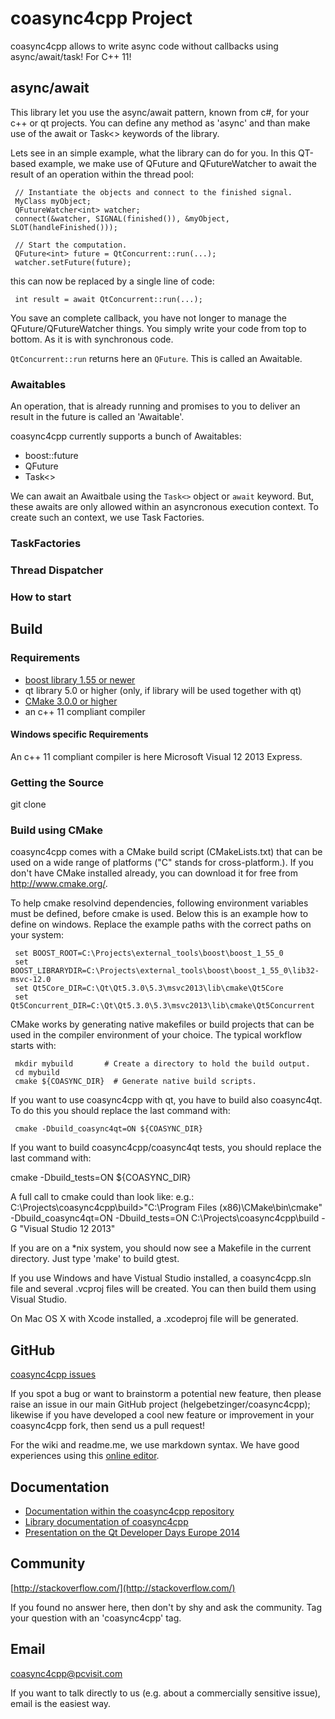 # coasync4cpp Project  

coasync4cpp allows to write async code without callbacks using async/await/task! For C++ 11! 

## async/await 

This library let you use the async/await pattern, known from c#, for your c++ or qt projects. You can define any method as 'async' and than make use of the await or Task<> keywords of the library.  

Lets see in an simple example, what the library can do for you. In this QT-based example, we make use of QFuture and QFutureWatcher to await the result of an operation within the thread pool: 


     // Instantiate the objects and connect to the finished signal.
     MyClass myObject;
     QFutureWatcher<int> watcher;
     connect(&watcher, SIGNAL(finished()), &myObject, SLOT(handleFinished()));
     
     // Start the computation.
     QFuture<int> future = QtConcurrent::run(...);
     watcher.setFuture(future);

this can now be replaced by a single line of code: 
 
     int result = await QtConcurrent::run(...);

You save an complete callback, you have not longer to manage the QFuture/QFutureWatcher things. You simply write your code from top to bottom. As it is with synchronous code.

`QtConcurrent::run` returns here an `QFuture`. This is called an Awaitable. 

### Awaitables 

An operation, that is already running and promises to you to deliver an result in the future is called an 'Awaitable'. 

coasync4cpp currently supports a bunch of Awaitables: 
* boost::future
* QFuture
* Task<>

We can await an Awaitbale using the `Task<>` object or `await` keyword. But, these awaits are only allowed within an asyncronous execution context. To create such an context, we use Task Factories. 

### TaskFactories
### Thread Dispatcher
### How to start 

## Build 

### Requirements 

* [boost library 1.55 or newer](http://www.boost.org)
* qt library 5.0 or higher (only, if library will be used together with qt)
* [CMake 3.0.0 or higher](http://www.cmake.org/) 
* an c++ 11 compliant compiler

#### Windows specific Requirements 

An c++ 11 compliant compiler is here Microsoft Visual 12 2013 Express.

### Getting the Source

git clone 

### Build using CMake 

coasync4cpp comes with a CMake build script (CMakeLists.txt) that can
be used on a wide range of platforms ("C" stands for cross-platform.).
If you don't have CMake installed already, you can download it for
free from http://www.cmake.org/.

To help cmake resolvind dependencies, following environment variables must be defined, before cmake is used. Below this is an example 
how to define on windows. Replace the example paths with the correct paths on your system: 

     set BOOST_ROOT=C:\Projects\external_tools\boost\boost_1_55_0
     set BOOST_LIBRARYDIR=C:\Projects\external_tools\boost\boost_1_55_0\lib32-msvc-12.0
     set Qt5Core_DIR=C:\Qt\Qt5.3.0\5.3\msvc2013\lib\cmake\Qt5Core
     set Qt5Concurrent_DIR=C:\Qt\Qt5.3.0\5.3\msvc2013\lib\cmake\Qt5Concurrent

CMake works by generating native makefiles or build projects that can
be used in the compiler environment of your choice.  The typical
workflow starts with:

     mkdir mybuild       # Create a directory to hold the build output.
     cd mybuild
     cmake ${COASYNC_DIR}  # Generate native build scripts.

If you want to use coasync4cpp with qt, you have to build also coasync4qt. To do this you should replace the
last command with:

     cmake -Dbuild_coasync4qt=ON ${COASYNC_DIR}

If you want to build coasync4cpp/coasync4qt tests, you should replace the
last command with:

  cmake -Dbuild_tests=ON ${COASYNC_DIR}

A full call to cmake could than look like: 
    e.g.: C:\Projects\coasync4cpp\build>"C:\Program Files (x86)\CMake\bin\cmake" -Dbuild_coasync4qt=ON -Dbuild_tests=ON C:\Projects\coasync4cpp\build -G "Visual Studio 12 2013" 
  
If you are on a *nix system, you should now see a Makefile in the
current directory.  Just type 'make' to build gtest.

If you use Windows and have Vistual Studio installed, a coasync4cpp.sln file
and several .vcproj files will be created.  You can then build them
using Visual Studio.

On Mac OS X with Xcode installed, a .xcodeproj file will be generated.

## GitHub

[coasync4cpp issues](https://github.com/helgebetzinger/coasync4cpp/issues?q=is%3Aopen+sort%3Acreated-desc)

If you spot a bug or want to brainstorm a potential new feature, then please raise an issue in our main GitHub project (helgebetzinger/coasync4cpp); likewise if you have developed a cool new feature or improvement in your coasync4cpp fork, then send us a pull request!

For the wiki and readme.me, we use markdown syntax. We have good experiences using this [online editor](http://dillinger.io/).

## Documentation

* [Documentation within the coasync4cpp repository](https://github.com/helgebetzinger/coasync4cpp/tree/master/doc)
* [Library documentation of coasync4cpp](https://docs.google.com/document/d/1Ak2ZIMMJ6GRTIVOkbAHv2qeCym7z2GIcrmO93qsXPec/edit?usp=sharing)
* [Presentation on the Qt Developer Days Europe 2014](https://docs.google.com/presentation/d/1eWDEcOBHpcMdp16ZLsh8_Oj0edQK4WLviwiTQ6VMaYc)

## Community

[http://stackoverflow.com/](http://stackoverflow.com/)

If you found no answer here, then don't by shy and ask the community. Tag your question with an 'coasync4cpp' tag.

## Email

coasync4cpp@pcvisit.com

If you want to talk directly to us (e.g. about a commercially sensitive issue), email is the easiest way.

